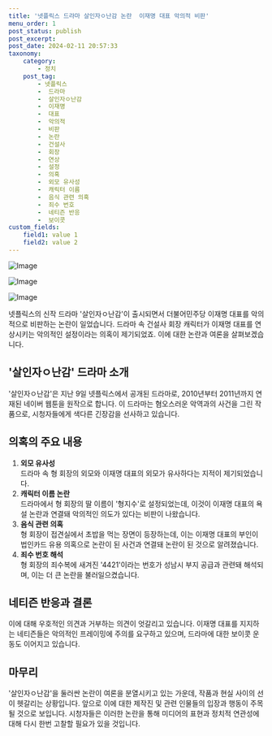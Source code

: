 ```yaml
---
title: '넷플릭스 드라마 살인자ㅇ난감 논란  이재명 대표 악의적 비판'
menu_order: 1
post_status: publish
post_excerpt: 
post_date: 2024-02-11 20:57:33
taxonomy:
    category:
        - 정치
    post_tag:
        - 넷플릭스
        -  드라마
        -  살인자ㅇ난감
        -  이재명
        -  대표
        -  악의적
        -  비판
        -  논란
        -  건설사
        -  회장
        -  연상
        -  설정
        -  의혹
        -  외모 유사성
        -  캐릭터 이름
        -  음식 관련 의혹
        -  죄수 번호
        -  네티즌 반응
        -  보이콧
custom_fields:
    field1: value 1
    field2: value 2
---
```


![Image](https://imgnews.pstatic.net/image/025/2024/02/11/0003340771_002_20240211183604018.jpg?type=w647)

![Image](https://imgnews.pstatic.net/image/025/2024/02/11/0003340771_001_20240211183603994.jpg?type=w647)

![Image](https://imgnews.pstatic.net/image/025/2024/02/11/0003340771_003_20240211183604042.jpg?type=w647)

넷플릭스의 신작 드라마 '살인자ㅇ난감'이 출시되면서 더불어민주당 이재명 대표를 악의적으로 비판하는 논란이 일었습니다. 드라마 속 건설사 회장 캐릭터가 이재명 대표를 연상시키는 악의적인 설정이라는 의혹이 제기되었죠. 이에 대한 논란과 여론을 살펴보겠습니다.
## '살인자ㅇ난감' 드라마 소개
'살인자ㅇ난감'은 지난 9일 넷플릭스에서 공개된 드라마로, 2010년부터 2011년까지 연재된 네이버 웹툰을 원작으로 합니다. 이 드라마는 혐오스러운 악역과의 사건을 그린 작품으로, 시청자들에게 색다른 긴장감을 선사하고 있습니다.
## 의혹의 주요 내용
1. **외모 유사성**  
   드라마 속 형 회장의 외모와 이재명 대표의 외모가 유사하다는 지적이 제기되었습니다.
2. **캐릭터 이름 논란**  
   드라마에서 형 회장의 딸 이름이 '형지수'로 설정되었는데, 이것이 이재명 대표의 욕설 논란과 연결돼 악의적인 의도가 있다는 비판이 나왔습니다.
3. **음식 관련 의혹**  
   형 회장이 접견실에서 초밥을 먹는 장면이 등장하는데, 이는 이재명 대표의 부인이 법인카드 유용 의혹으로 논란이 된 사건과 연결돼 논란이 된 것으로 알려졌습니다.
4. **죄수 번호 해석**  
   형 회장의 죄수복에 새겨진 '4421'이라는 번호가 성남시 부지 공급과 관련돼 해석되며, 이는 더 큰 논란을 불러일으켰습니다.
## 네티즌 반응과 결론
이에 대해 우호적인 의견과 거부하는 의견이 엇갈리고 있습니다. 이재명 대표를 지지하는 네티즌들은 악의적인 프레이밍에 주의를 요구하고 있으며, 드라마에 대한 보이콧 운동도 이어지고 있습니다.
## 마무리
'살인자ㅇ난감'을 둘러싼 논란이 여론을 분열시키고 있는 가운데, 작품과 현실 사이의 선이 헷갈리는 상황입니다. 앞으로 이에 대한 제작진 및 관련 인물들의 입장과 행동이 주목될 것으로 보입니다. 시청자들은 이러한 논란을 통해 미디어의 표현과 정치적 연관성에 대해 다시 한번 고찰할 필요가 있을 것입니다.
